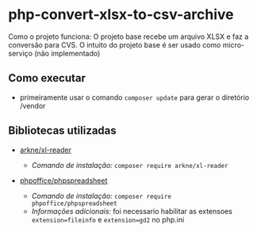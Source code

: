 # php-convert-xlsx-to-csv-archive
Como o projeto funciona: O projeto base recebe um arquivo XLSX e faz a conversão para CVS. O intuito do projeto base é ser usado como micro-serviço (não implementado)

## Como executar
- primeiramente usar o comando ```composer update``` para gerar o diretório /vendor

## Bibliotecas utilizadas
- [arkne/xl-reader](https://github.com/Ark4ne/xl-reader)
  - *Comando de instalação:* ```composer require arkne/xl-reader```

- [phpoffice/phpspreadsheet](https://github.com/phpoffice/phpspreadsheet)
  - *Comando de instalação:* ```composer require phpoffice/phpspreadsheet```
  - *Informações adicionais:* foi necessario habilitar as extensoes ```extension=fileinfo``` e ```extension=gd2``` no php.ini
